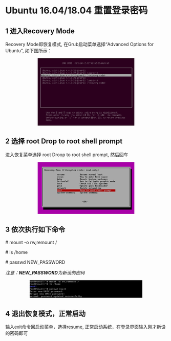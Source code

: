 # Ubuntu 16.04/18.04 重置登录密码

## 1 进入Recovery Mode

Recovery Mode即恢复模式, 在Grub启动菜单选择“Advanced Options for Ubuntu”, 如下图所示：

<div align="center">
<img src="./resource/figure/grub.png" height=30% width=60% >
</div>


## 2 选择 root Drop to root shell prompt

进入恢复菜单选择 root  Droop to root shell prompt, 然后回车

<div align="center">
<img src="./resource/figure/recover.png" height=30% width=60% >
</div>


## 3 依次执行如下命令

\# mount -o rw,remount /

\# ls /home

\# passwd NEW_PASSWORD

*注意：**NEW_PASSWORD**为新设的密码*

<div align="center">
<img src="./resource/figure/new_passwd.png" height=40% width=70% >
</div>


## 4 退出恢复模式，正常启动

输入exit命令回启动菜单，选择resume, 正常启动系统，在登录界面输入刚才新设的密码即可
